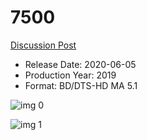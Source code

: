 # 7500

[Discussion Post](https://www.avsforum.com/threads/bass-eq-for-filtered-movies.2995212/post-59817644)

* Release Date: 2020-06-05
* Production Year: 2019
* Format: BD/DTS-HD MA 5.1

![img 0](https://i.imgur.com/HKkzUFt.jpg)

![img 1](https://i.imgur.com/jX7S84b.png)

